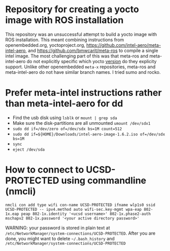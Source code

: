 # Repository for creating a yocto image with ROS installation

This repository was an unsuccessful attempt to build a yocto image with ROS
installation. This meant combining instructions from openembedded.org,
yoctoproject.org, https://github.com/intel-aero/meta-intel-aero, and
https://github.com/bmwcarit/meta-ros to compile a single intel image.
The most challenging part of this was that meta-ros and meta-intel-aero
do not explicitly specific which yocto
[version](https://wiki.yoctoproject.org/wiki/Releases) do they explicity
support. Unlike other openembedded `meta-x` repositories, meta-ros and
meta-intel-aero do not have similar branch names. I tried sumo and rocko.


# Prefer meta-intel instructions rather than meta-intel-aero for dd

+ Find the usb disk using `lsblk` or `mount | grep sda`
+ Make sure the disk-partitions are all unmounted `umount /dev/sdx1`
+ `sudo dd if=/dev/zero of=/dev/sdx bs=1M count=512`
+ `sudo dd if=${HOME}/Downloads/intel-aero-image-1.6.2.iso of=/dev/sdx bs=1M`
+ `sync`
+ `eject /dev/sda`

# How to connect to UCSD-PROTECTED using commandline (nmcli)

    nmcli con add type wifi con-name UCSD-PROTECTED ifname wlp1s0 ssid UCSD-PROTECTED -- ipv4.method auto wifi-sec.key-mgmt wpa-eap 802-1x.eap peap 802-1x.identity '<ucsd username>' 802-1x.phase2-auth mschapv2 802-1x.password '<your active directory password>'
    
WARNING: your password is stored in plain text at `/etc/NetworkManager/system-connections/UCSD-PROTECTED`. After you are done, you might want to delete `~/.bash_history` and `/etc/NetworkManager/system-connections/UCSD-PROTECTED`
